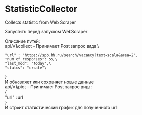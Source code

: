 # StatisticCollector
Collects statistic from Web Scraper

Запустить перед запуском WebScraper

Описание путей:\
api/v1/collect - Принимает Post запрос вида:\

	"url" : "https://spb.hh.ru/search/vacancy?text=scala&area=2",
	"num_of_responses": 55,\
	"last_mod": "today",\
	"status": "create"\
}\
И обновляет или сохраняет новые данные\
api/v1/plot - Принимает Post запрос вида:\
{\
"url" : url\
}\
И строит статистический график для полученного url

